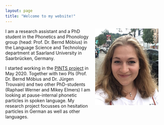 ```yaml
---
layout: page
title: "Welcome to my website!"
---
```


<img src="assets/me2.jpg" align="right" width="200" style="margin: 0px 20px 15px 10px;" />

I am a research assistant and a PhD student in the Phonetics and Phonology group (head: Prof. Dr. Bernd Möbius) in the Language Science and Technology department at Saarland University in Saarbrücken, Germany.

I started working in the [PINTS project](http://pauseparticles.org/) in May 2020. Together with two PIs (Prof. Dr. Bernd Möbius and Dr. Jürgen Trouvain) and two other PhD-students (Raphael Werner and Mikey Elmers) I am looking at pause-internal phonetic particles in spoken language. My research project focusses on hesitation particles in German as well as other languages.


